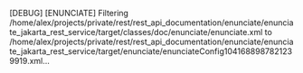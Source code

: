 
[DEBUG] [ENUNCIATE] Filtering /home/alex/projects/private/rest/rest_api_documentation/enunciate/enunciate_jakarta_rest_service/target/classes/doc/enunciate/enunciate.xml to /home/alex/projects/private/rest/rest_api_documentation/enunciate/enunciate_jakarta_rest_service/target/enunciate/enunciateConfig1041688987821239919.xml...